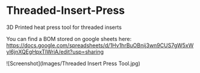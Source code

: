# Threaded-Insert-Press
3D Printed heat press tool for threaded inserts

You can find a BOM stored on google sheets here:
    https://docs.google.com/spreadsheets/d/1Hv1hrBuOBnij3wn9CUS7gW5xWyl6jnXQEgHpxTIWriA/edit?usp=sharing

![Screenshot](Images/Threaded Insert Press Tool.jpg)
